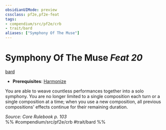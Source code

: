 ```yaml
---
obsidianUIMode: preview
cssclass: pf2e,pf2e-feat
tags:
- compendium/src/pf2e/crb
- trait/bard
aliases: ["Symphony Of The Muse"]
---
```

# Symphony Of The Muse  *Feat 20*  
[bard](../../rules/traits/bard.md)  

- **Prerequisites**: [Harmonize](harmonize.md)

You are able to weave countless performances together into a solo symphony. You are no longer limited to a single composition each turn or a single composition at a time; when you use a new composition, all previous compositions' effects continue for their remaining duration.

*Source: Core Rulebook p. 103*  
%% #compendium/src/pf2e/crb #trait/bard %%